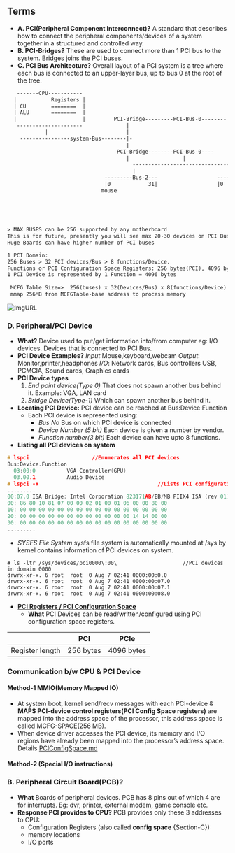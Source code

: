 
## Terms
- **A. PCI(Peripheral Component Interconnect)?** A standard that describes how to connect the peripheral components/devices of a system together in a structured and controlled way.
- **B. PCI-Bridges?** These are used to connect more than 1 PCI bus to the system. Bridges joins the PCI buses.
- **C. PCI Bus Architecture?** Overall layout of a PCI system is a tree where each bus is connected to an upper-layer bus, up to bus 0 at the root of the tree.
```html
   -------CPU-----------
  |           Registers |
  | CU        ========  |
  | ALU       ========  |
  |                     |         PCI-Bridge---------PCI-Bus-0--------     //PCI-Domain-B(0001). //Can have upto 65535 domains
   ---------------------              |
            |                         |
    ----------------system-Bus--------|-
                                      |
                                   PCI-Bridge--------PCI-Bus-0----        //PCI-Domain-A(0000)
                                      |                 |
                                        -------------------------------------
                                        |                                   |
                               ---------Bus-2---                   -----------Bus-3-----------------
                               |0            31|                   |0       |                    31|
                              mouse                                     ---device7--------------
                                                                        | f0(4096)     f6        |
                                                                        |        0000:03:07.6.40 | 
                                                                        -------------------------- 
                                                                         //Domain:0,Bus:3,Device:7,Function:6,Register:40
                                                                         
> MAX BUSES can be 256 supported by any motherboard
This is for future, presently you will see max 20-30 devices on PCI Bus.
Huge Boards can have higher number of PCI buses

1 PCI Domain:     
256 Buses > 32 PCI devices/Bus > 8 functions/Device.        
Functions or PCI Configuration Space Registers: 256 bytes(PCI), 4096 bytes(PCIe)
1 PCI Device is represented by 1 Function = 4096 bytes
 
 MCFG Table Size=>  256(buses) x 32(Devices/Bus) x 8(functions/Device) x 4KB(Bytes/function) = 256MB
 mmap 256MB from MCFGTable-base address to process memory
```
![ImgURL](https://i.ibb.co/SK8BKzH/pci.png)

### D. Peripheral/PCI Device
- **What?** Device used to put/get information into/from computer eg: I/O devices. Devices that is connected to PCI Bus.
- **PCI Device Examples?**  *Input*:Mouse,keyboard,webcam  *Output*: Monitor,printer,headphones *I/O*: Network cards, Bus controllers USB, PCMCIA, Sound cards, Graphics cards
- **PCI Device types**
  1. *End point device(Type 0)* That does not spawn another bus behind it. Example: VGA, LAN card
  2. *Bridge Device(Type-1)* Which can spawn another bus behind it.
- **Locating PCI Device:** PCI device can be reached at Bus:Device:Function
  - Each PCI device is represented using: 
    - *Bus No* Bus on which PCI device is connected
    - *Device Number (5 bit)* Each device is given a number by vendor.
    - *Function number(3 bit)* Each device can have upto 8 functions.
- **Listing all PCI devices on system**
```c
# lspci                    //Enumerates all PCI devices
Bus:Device.Function
  03:00:0          VGA Controller(GPU)
  03.00.1          Audio Device
# lspci -x										//Lists PCI configuration space for each device
.........
00:07.0	ISA Bridge: Intel Corporation 823171AB/EB/MB PIIX4 ISA (rev 01)
00: 86 80 10 81 07 00 00 02 01 00 01 06 00 00 80 00
10: 00 00 00 00 00 00 00 00 00 00 00 00 00 00 00 00 
20: 00 00 00 00 00 00 00 00 00 00 00 00 14 14 00 00
30: 00 00 00 00 00 00 00 00 00 00 00 00 00 00 00 00
.........

```
- *SYSFS File System* sysfs file system is automatically mounted at /sys by kernel contains information of PCI devices on system.
```
# ls -ltr /sys/devices/pci0000\:00\                     //PCI devices in domain 0000
drwrx-xr-x. 6 root  root  0 Aug 7 02:41 0000:00:0.0    
drwrx-xr-x. 6 root  root  0 Aug 7 02:41 0000:00:07.0
drwrx-xr-x. 6 root  root  0 Aug 7 02:41 0000:00:07.1
drwrx-xr-x. 6 root  root  0 Aug 7 02:41 0000:00:08.0
```    
- **[PCI Registers / PCI Configuration Space](PCIConfigSpace.md)**
  - **What** PCI Devices can be read/written/configured using PCI configuration space registers.

| | PCI | PCIe |
| --- | --- | --- |
| Register length | 256 bytes | 4096 bytes |


### Communication b/w CPU & PCI Device
#### Method-1 MMIO(Memory Mapped IO)
- At system boot, kernel send/recv messages with each PCI-device & **MAPS PCI-device control registers(PCI Config Space registers)** are mapped into the address space of the processor, this address space is called MCFG-SPACE(256 MB). 
- When device driver accesses the PCI device, its memory and I/O regions have already been mapped into the processor’s address space. Details [PCIConfigSpace.md](PCIConfigSpace.md)
#### Method-2 (Special I/O instructions)

### B. Peripheral Circuit Board(PCB)?
- **What** Boards of peripheral devices. PCB has 8 pins out of which 4 are for interrupts. Eg: dvr, printer, external modem, game console etc.  
- **Response PCI provides to CPU?** PCB provides only these 3 addresses to CPU: 
  - Configuration Registers (also called **config space**	{Section-C})
  - memory locations
  - I/O ports
